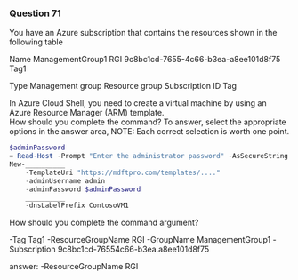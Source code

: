 ### Question 71

You have an Azure subscription that contains the resources shown in the following table

Name
ManagementGroup1
RGI
9c8bc1cd-7655-4c66-b3ea-a8ee101d8f75
Tag1

Type
Management group
Resource group
Subscription ID
Tag

In Azure Cloud Shell, you need to create a virtual machine by using an Azure Resource Manager (ARM) template.  
How should you complete the command? To answer, select the appropriate options in the answer area, NOTE: Each correct selection is worth one point.

```powershell
$adminPassword
= Read-Host -Prompt "Enter the administrator password" -AsSecureString
New-__________
    -TemplateUri "https://mdftpro.com/templates/...."
    -adminUsername admin
    -adminPassword $adminPassword
    __________ 
    -dnsLabelPrefix ContosoVM1 
```

How should you complete the command argument?

-Tag Tag1
-ResourceGroupName RGI
-GroupName ManagementGroup1
-Subscription 9c8bc1cd-76554c66-b3ea.a8ee101d8f75

answer: -ResourceGroupName RGI


